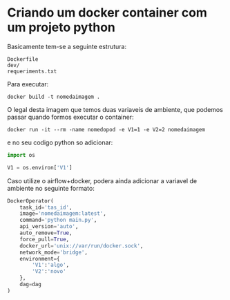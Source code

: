 # Criando um docker container com um projeto python

Basicamente tem-se a seguinte estrutura:

````
Dockerfile
dev/
requeriments.txt
````

Para executar:

````
docker build -t nomedaimagem .
````

O legal desta imagem que temos duas variaveis de ambiente, que podemos passar quando formos
executar o container:

````
docker run -it --rm -name nomedopod -e V1=1 -e V2=2 nomedaimagem
````

e no seu codigo python so adicionar:

````python
import os

V1 = os.environ['V1']
````

Caso utilize o airflow+docker, podera ainda adicionar a variavel de ambiente no seguinte formato:

````python
DockerOperator(
    task_id='tas_id',
    image='nomedaimagem:latest',
    command='python main.py',
    api_version='auto',
    auto_remove=True,
    force_pull=True,
    docker_url='unix://var/run/docker.sock',
    network_mode='bridge',
    environment={
        'V1':'algo',
        'V2':'novo'
    },
    dag=dag
)
````